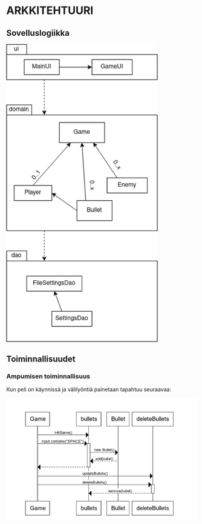 # ARKKITEHTUURI

## Sovelluslogiikka

<img src="https://raw.githubusercontent.com/Miejo/ot-harjoitustyo/master/dokumentaatio/kuvat/class_diagram.png" width="400">

## Toiminnallisuudet

### Ampumisen toiminnallisuus

Kun peli on käynnissä ja välilyöntiä painetaan tapahtuu seuraavaa:

<img src="https://raw.githubusercontent.com/Miejo/ot-harjoitustyo/master/dokumentaatio/kuvat/shooting_sequence.png" width="600">
